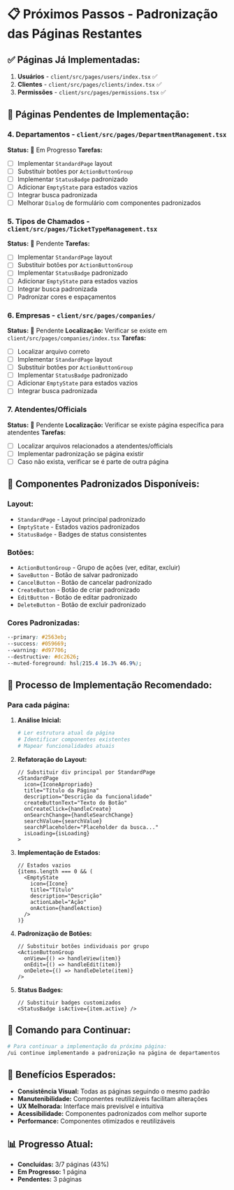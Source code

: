 # 📋 Próximos Passos - Padronização das Páginas Restantes

## ✅ **Páginas Já Implementadas:**
1. **Usuários** - `client/src/pages/users/index.tsx` ✅
2. **Clientes** - `client/src/pages/clients/index.tsx` ✅ 
3. **Permissões** - `client/src/pages/permissions.tsx` ✅

## 🔄 **Páginas Pendentes de Implementação:**

### **4. Departamentos** - `client/src/pages/DepartmentManagement.tsx`
**Status:** 🔄 Em Progresso
**Tarefas:**
- [ ] Implementar `StandardPage` layout
- [ ] Substituir botões por `ActionButtonGroup`
- [ ] Implementar `StatusBadge` padronizado
- [ ] Adicionar `EmptyState` para estados vazios
- [ ] Integrar busca padronizada
- [ ] Melhorar `Dialog` de formulário com componentes padronizados

### **5. Tipos de Chamados** - `client/src/pages/TicketTypeManagement.tsx`
**Status:** 🔄 Pendente
**Tarefas:**
- [ ] Implementar `StandardPage` layout
- [ ] Substituir botões por `ActionButtonGroup`
- [ ] Implementar `StatusBadge` padronizado
- [ ] Adicionar `EmptyState` para estados vazios
- [ ] Integrar busca padronizada
- [ ] Padronizar cores e espaçamentos

### **6. Empresas** - `client/src/pages/companies/`
**Status:** 🔄 Pendente
**Localização:** Verificar se existe em `client/src/pages/companies/index.tsx`
**Tarefas:**
- [ ] Localizar arquivo correto
- [ ] Implementar `StandardPage` layout
- [ ] Substituir botões por `ActionButtonGroup`
- [ ] Implementar `StatusBadge` padronizado
- [ ] Adicionar `EmptyState` para estados vazios
- [ ] Integrar busca padronizada

### **7. Atendentes/Officials** 
**Status:** 🔄 Pendente
**Localização:** Verificar se existe página específica para atendentes
**Tarefas:**
- [ ] Localizar arquivos relacionados a atendentes/officials
- [ ] Implementar padronização se página existir
- [ ] Caso não exista, verificar se é parte de outra página

## 🎨 **Componentes Padronizados Disponíveis:**

### **Layout:**
- `StandardPage` - Layout principal padronizado
- `EmptyState` - Estados vazios padronizados
- `StatusBadge` - Badges de status consistentes

### **Botões:**
- `ActionButtonGroup` - Grupo de ações (ver, editar, excluir)
- `SaveButton` - Botão de salvar padronizado
- `CancelButton` - Botão de cancelar padronizado
- `CreateButton` - Botão de criar padronizado
- `EditButton` - Botão de editar padronizado
- `DeleteButton` - Botão de excluir padronizado

### **Cores Padronizadas:**
```css
--primary: #2563eb;
--success: #059669;
--warning: #d97706;
--destructive: #dc2626;
--muted-foreground: hsl(215.4 16.3% 46.9%);
```

## 📝 **Processo de Implementação Recomendado:**

### **Para cada página:**

1. **Análise Inicial:**
   ```bash
   # Ler estrutura atual da página
   # Identificar componentes existentes
   # Mapear funcionalidades atuais
   ```

2. **Refatoração do Layout:**
   ```tsx
   // Substituir div principal por StandardPage
   <StandardPage
     icon={IconeApropriado}
     title="Título da Página"
     description="Descrição da funcionalidade"
     createButtonText="Texto do Botão"
     onCreateClick={handleCreate}
     onSearchChange={handleSearchChange}
     searchValue={searchValue}
     searchPlaceholder="Placeholder da busca..."
     isLoading={isLoading}
   >
   ```

3. **Implementação de Estados:**
   ```tsx
   // Estados vazios
   {items.length === 0 && (
     <EmptyState
       icon={Icone}
       title="Título"
       description="Descrição"
       actionLabel="Ação"
       onAction={handleAction}
     />
   )}
   ```

4. **Padronização de Botões:**
   ```tsx
   // Substituir botões individuais por grupo
   <ActionButtonGroup
     onView={() => handleView(item)}
     onEdit={() => handleEdit(item)}
     onDelete={() => handleDelete(item)}
   />
   ```

5. **Status Badges:**
   ```tsx
   // Substituir badges customizados
   <StatusBadge isActive={item.active} />
   ```

## 🚀 **Comando para Continuar:**

```bash
# Para continuar a implementação da próxima página:
/ui continue implementando a padronização na página de departamentos
```

## 🎯 **Benefícios Esperados:**

- **Consistência Visual:** Todas as páginas seguindo o mesmo padrão
- **Manutenibilidade:** Componentes reutilizáveis facilitam alterações
- **UX Melhorada:** Interface mais previsível e intuitiva
- **Acessibilidade:** Componentes padronizados com melhor suporte
- **Performance:** Componentes otimizados e reutilizáveis

## 📊 **Progresso Atual:**
- **Concluídas:** 3/7 páginas (43%)
- **Em Progresso:** 1 página
- **Pendentes:** 3 páginas 